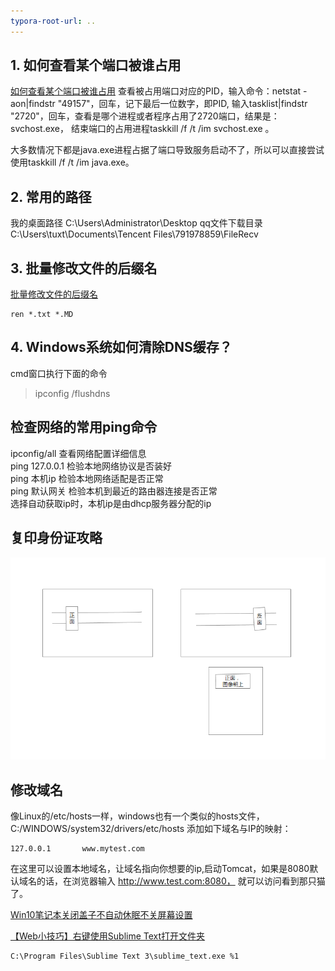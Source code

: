 ```yaml
---
typora-root-url: ..
---
```


## 1. 如何查看某个端口被谁占用
[如何查看某个端口被谁占用](http://jingyan.baidu.com/article/3c48dd34491d47e10be358b8.html)
查看被占用端口对应的PID，输入命令：netstat -aon|findstr "49157"，回车，记下最后一位数字，即PID,
输入tasklist|findstr "2720"，回车，查看是哪个进程或者程序占用了2720端口，结果是：svchost.exe，
结束端口的占用进程taskkill /f /t /im svchost.exe 。

大多数情况下都是java.exe进程占据了端口导致服务启动不了，所以可以直接尝试使用taskkill /f /t /im java.exe。

## 2. 常用的路径
我的桌面路径 C:\Users\Administrator\Desktop
qq文件下载目录 C:\Users\tuxt\Documents\Tencent Files\791978859\FileRecv

## 3. 批量修改文件的后缀名
[批量修改文件的后缀名](http://jingyan.baidu.com/article/e9fb46e196ea187521f7661a.html)  

```
ren *.txt *.MD
```

## 4. Windows系统如何清除DNS缓存？
cmd窗口执行下面的命令 
> ipconfig /flushdns

## 检查网络的常用ping命令
ipconfig/all 查看网络配置详细信息  
ping 127.0.0.1 检验本地网络协议是否装好  
ping 本机ip 检验本地网络适配是否正常  
ping 默认网关 检验本机到最近的路由器连接是否正常  
选择自动获取ip时，本机ip是由dhcp服务器分配的ip  

## 复印身份证攻略
![](/images/window/复印身份证的攻略.png)

## 修改域名

像Linux的/etc/hosts一样，windows也有一个类似的hosts文件，C:/WINDOWS/system32/drivers/etc/hosts
添加如下域名与IP的映射：
```
127.0.0.1       www.mytest.com
```
在这里可以设置本地域名，让域名指向你想要的ip,启动Tomcat，如果是8080默认域名的话，在浏览器输入 http://www.test.com:8080， 就可以访问看到那只猫了。

[Win10笔记本关闭盖子不自动休眠不关屏幕设置](https://jingyan.baidu.com/article/6b182309add5b9ba59e15972.html)

[【Web小技巧】右键使用Sublime Text打开文件夹](https://www.cnblogs.com/sogoe/p/4293067.html)

```
C:\Program Files\Sublime Text 3\sublime_text.exe %1
```

